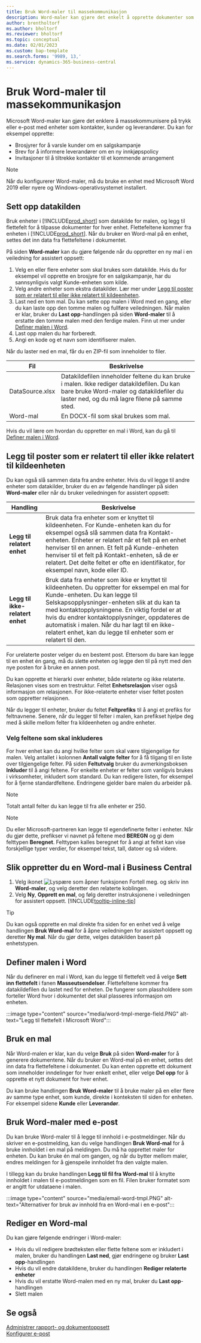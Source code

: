 ```yaml
---
title: Bruk Word-maler til massekommunikasjon
description: Word-maler kan gjøre det enkelt å opprette dokumenter som er tilpasset for bestemte enheter.
author: brentholtorf
ms.author: bholtorf
ms.reviewer: bholtorf
ms.topic: conceptual
ms.date: 02/01/2023
ms.custom: bap-template
ms.search.forms: '9989, 13,'
ms.service: dynamics-365-business-central
---
```


# Bruk Word-maler til massekommunikasjon

Microsoft Word-maler kan gjøre det enklere å massekommunisere på trykk eller e-post med enheter som kontakter, kunder og leverandører. Du kan for eksempel opprette:

* Brosjyrer for å varsle kunder om en salgskampanje
* Brev for å informere leverandører om en ny innkjøpspolicy
* Invitasjoner til å tiltrekke kontakter til et kommende arrangement

> [!NOTE]
> Når du konfigurerer Word-maler, må du bruke en enhet med Microsoft Word 2019 eller nyere og Windows-operativsystemet installert.

## Sett opp datakilden

Bruk enheter i [!INCLUDE[prod_short](includes/prod_short.md)] som datakilde for malen, og legg til flettefelt for å tilpasse dokumenter for hver enhet. Flettefeltene kommer fra enheten i [!INCLUDE[prod_short](includes/prod_short.md)]. Når du bruker en Word-mal på en enhet, settes det inn data fra flettefeltene i dokumentet.

På siden **Word-maler** kan du gjøre følgende når du oppretter en ny mal i en veiledning for assistert oppsett:

1. Velg en eller flere enheter som skal brukes som datakilde. Hvis du for eksempel vil opprette en brosjyre for en salgskampanje, har du sannsynligvis valgt Kunde-enheten som kilde.
2. Velg andre enheter som ekstra datakilder. Lær mer under [Legg til poster som er relatert til eller ikke relatert til kildeenheten](#add-entries-that-are-related-or-unrelated-to-the-source-entity).
3. Last ned en tom mal. Du kan sette opp malen i Word med en gang, eller du kan laste opp den tomme malen og fullføre veiledningen. Når malen er klar, bruker du **Last opp**-handlingen på siden **Word-maler** til å erstatte den tomme malen med den ferdige malen. Finn ut mer under [Definer malen i Word](#set-up-the-template-in-word).
4. Last opp malen du har forberedt.
5. Angi en kode og et navn som identifiserer malen.

Når du laster ned en mal, får du en ZIP-fil som inneholder to filer.

|Fil  |Beskrivelse  |
|---------|---------|
|DataSource.xlsx     | Datakildefilen inneholder feltene du kan bruke i malen. Ikke rediger datakildefilen. Du kan bare bruke Word-maler og datakildefiler du laster ned, og du må lagre filene på samme sted.     |
|Word-mal     | En DOCX-fil som skal brukes som mal.        |

Hvis du vil lære om hvordan du oppretter en mal i Word, kan du gå til [Definer malen i Word](#set-up-the-template-in-word).

## Legg til poster som er relatert til eller ikke relatert til kildeenheten

Du kan også slå sammen data fra andre enheter. Hvis du vil legge til andre enheter som datakilder, bruker du en av følgende handlinger på siden **Word-maler** eller når du bruker veiledningen for assistert oppsett:

|Handling  |Beskrivelse  |
|---------|---------|
|**Legg til relatert enhet**  | Bruk data fra enheter som er knyttet til kildeenheten. For Kunde-enheten kan du for eksempel også slå sammen data fra Kontakt-enheten. Enheter er relatert når et felt på en enhet henviser til en annen. Et felt på Kunde-enheten henviser til et felt på Kontakt-enheten, så de er relatert. Det delte feltet er ofte en identifikator, for eksempel navn, kode eller ID.        |
|**Legg til ikke-relatert enhet**| Bruk data fra enheter som ikke er knyttet til kildeenheten. Du oppretter for eksempel en mal for Kunde-enheten. Du kan legge til Selskapsopplysninger-enheten slik at du kan ta med kontaktopplysningene. En viktig fordel er at hvis du endrer kontaktopplysninger, oppdateres de automatisk i malen. Når du har lagt til en ikke-relatert enhet, kan du legge til enheter som er relatert til den.         |

For urelaterte poster velger du en bestemt post. Ettersom du bare kan legge til en enhet én gang, må du slette enheten og legge den til på nytt med den nye posten for å bruke en annen post.

Du kan opprette et hierarki over enheter, både relaterte og ikke relaterte. Relasjonen vises som en trestruktur. Feltet **Enhetsrelasjon** viser også informasjon om relasjonen. For ikke-relaterte enheter viser feltet posten som oppretter relasjonen.

Når du legger til enheter, bruker du feltet **Feltprefiks** til å angi et prefiks for feltnavnene. Senere, når du legger til felter i malen, kan prefikset hjelpe deg med å skille mellom felter fra kildeenheten og andre enheter.

### Velg feltene som skal inkluderes

For hver enhet kan du angi hvilke felter som skal være tilgjengelige for malen. Velg antallet i kolonnen **Antall valgte felter** for å få tilgang til en liste over tilgjengelige felter. På siden **Feltutvalg** bruker du avmerkingsboksen **Inkluder** til å angi feltene. For enkelte enheter er felter som vanligvis brukes i virksomheter, inkludert som standard. Du kan redigere listen, for eksempel for å fjerne standardfeltene. Endringene gjelder bare malen du arbeider på.

> [!NOTE]
> Totalt antall felter du kan legge til fra alle enheter er 250.

> [!NOTE]
> Du eller Microsoft-partneren kan legge til egendefinerte felter i enheter. Når du gjør dette, prefikser vi navnet på feltene med **BEREGN** og gi dem felttypen **Beregnet**. Felttypen kalles beregnet for å angi at feltet kan vise forskjellige typer verdier, for eksempel tekst, tall, datoer og så videre.

## Slik oppretter du en Word-mal i Business Central

1. Velg ikonet ![Lyspære som åpner funksjonen Fortell meg.](media/ui-search/search_small.png "Fortell hva du vil gjøre") og skriv inn **Word-maler**, og velg deretter den relaterte koblingen.
2. Velg **Ny**, **Opprett en mal**, og følg deretter instruksjonene i veiledningen for assistert oppsett. [!INCLUDE[tooltip-inline-tip](includes/tooltip-inline-tip_md.md)]

> [!TIP]
> Du kan også opprette en mal direkte fra siden for en enhet ved å velge handlingen **Bruk Word-mal** for å åpne veiledningen for assistert oppsett og deretter **Ny mal**. Når du gjør dette, velges datakilden basert på enhetstypen.

## Definer malen i Word

Når du definerer en mal i Word, kan du legge til flettefelt ved å velge **Sett inn flettefelt** i fanen **Masseutsendelser**. Flettefeltene kommer fra datakildefilen du lastet ned for enheten. De fungerer som plassholdere som forteller Word hvor i dokumentet det skal plasseres informasjon om enheten.

:::image type="content" source="media/word-tmpl-merge-field.PNG" alt-text="Legg til flettefelt i Microsoft Word":::

## Bruk en mal

Når Word-malen er klar, kan du velge **Bruk** på siden **Word-maler** for å generere dokumentene. Når du bruker en Word-mal på en enhet, settes det inn data fra flettefeltene i dokumentet. Du kan enten opprette ett dokument som inneholder inndelinger for hver enkelt enhet, eller velge **Del opp** for å opprette et nytt dokument for hver enhet.

Du kan bruke handlingen **Bruk Word-maler** til å bruke maler på en eller flere av samme type enhet, som kunde, direkte i konteksten til siden for enheten. For eksempel sidene **Kunde** eller **Leverandør**.

## Bruk Word-maler med e-post

Du kan bruke Word-maler til å legge til innhold i e-postmeldinger. Når du skriver en e-postmelding, kan du velge handlingen **Bruk Word-mal** for å bruke innholdet i en mal på meldingen. Du må ha opprettet maler for enheten. Du kan bruke én mal om gangen, og når du bytter mellom maler, endres meldingen for å gjenspeile innholdet fra den valgte malen.

I tillegg kan du bruke handlingen **Legg til fil fra Word-mal** til å knytte innholdet i malen til e-postmeldingen som en fil. Filen bruker formatet som er angitt for utdataene i malen.

:::image type="content" source="media/email-word-tmpl.PNG" alt-text="Alternativer for bruk av innhold fra en Word-mal i en e-post":::

## Rediger en Word-mal

Du kan gjøre følgende endringer i Word-maler:

* Hvis du vil redigere brødteksten eller flette feltene som er inkludert i malen, bruker du handlingen **Last ned**, gjør endringene og bruker **Last opp**-handlingen
* Hvis du vil endre datakildene, bruker du handlingen **Rediger relaterte enheter**
* Hvis du vil erstatte Word-malen med en ny mal, bruker du **Last opp**-handlingen
* Slett malen

## Se også

[Administrer rapport- og dokumentoppsett](ui-manage-report-layouts.md)  
[Konfigurer e-post](admin-how-setup-email.md)  
